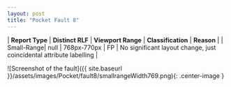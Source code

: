 ```yaml
---
layout: post
title: "Pocket Fault 8"
---
```

| **Report Type** | **Distinct RLF** | **Viewport Range** | **Classification** | **Reason** |
| Small-Range| null | 768px-770px | FP | No significant layout change, just coincidental attribute labelling | 

![Screenshot of the fault]({{ site.baseurl }}/assets/images/Pocket/fault8/smallrangeWidth769.png){: .center-image }